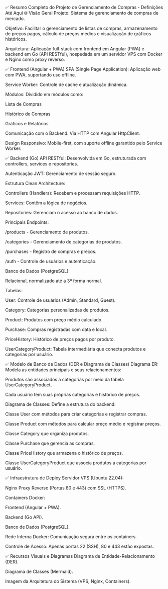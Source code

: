 ✅ Resumo Completo do Projeto de Gerenciamento de Compras - Definições Até Aqui
🌐 Visão Geral
Projeto: Sistema de gerenciamento de compras de mercado.

Objetivo: Facilitar o gerenciamento de listas de compras, armazenamento de preços pagos, cálculo de preços médios e visualização de gráficos históricos.

Arquitetura: Aplicação full-stack com frontend em Angular (PWA) e backend em Go (API RESTful), hospedada em um servidor VPS com Docker e Nginx como proxy reverso.

✅ Frontend (Angular + PWA)
SPA (Single Page Application): Aplicação web com PWA, suportando uso offline.

Service Worker: Controle de cache e atualização dinâmica.

Módulos: Dividido em módulos como:

Lista de Compras

Histórico de Compras

Gráficos e Relatórios

Comunicação com o Backend: Via HTTP com Angular HttpClient.

Design Responsivo: Mobile-first, com suporte offline garantido pelo Service Worker.

✅ Backend (Go)
API RESTful: Desenvolvida em Go, estruturada com controllers, services e repositories.

Autenticação JWT: Gerenciamento de sessão seguro.

Estrutura Clean Architecture:

Controllers (Handlers): Recebem e processam requisições HTTP.

Services: Contêm a lógica de negócios.

Repositories: Gerenciam o acesso ao banco de dados.

Principais Endpoints:

/products - Gerenciamento de produtos.

/categories - Gerenciamento de categorias de produtos.

/purchases - Registro de compras e preços.

/auth - Controle de usuários e autenticação.

Banco de Dados (PostgreSQL):

Relacional, normalizado até a 3ª forma normal.

Tabelas:

User: Controle de usuários (Admin, Standard, Guest).

Category: Categorias personalizadas de produtos.

Product: Produtos com preço médio calculado.

Purchase: Compras registradas com data e local.

PriceHistory: Histórico de preços pagos por produto.

UserCategoryProduct: Tabela intermediária que conecta produtos e categorias por usuário.

✅ Modelo de Banco de Dados (DER e Diagrama de Classes)
Diagrama ER: Modela as entidades principais e seus relacionamentos:

Produtos são associados a categorias por meio da tabela UserCategoryProduct.

Cada usuário tem suas próprias categorias e histórico de preços.

Diagrama de Classes: Define a estrutura do backend:

Classe User com métodos para criar categorias e registrar compras.

Classe Product com métodos para calcular preço médio e registrar preços.

Classe Category que organiza produtos.

Classe Purchase que gerencia as compras.

Classe PriceHistory que armazena o histórico de preços.

Classe UserCategoryProduct que associa produtos a categorias por usuário.

✅ Infraestrutura de Deploy
Servidor VPS (Ubuntu 22.04):

Nginx Proxy Reverso (Portas 80 e 443) com SSL (HTTPS).

Containers Docker:

Frontend (Angular + PWA).

Backend (Go API).

Banco de Dados (PostgreSQL).

Rede Interna Docker: Comunicação segura entre os containers.

Controle de Acesso: Apenas portas 22 (SSH), 80 e 443 estão expostas.

✅ Recursos Visuais e Diagramas
Diagrama de Entidade-Relacionamento (DER).

Diagrama de Classes (Mermaid).

Imagem da Arquitetura do Sistema (VPS, Nginx, Containers).

